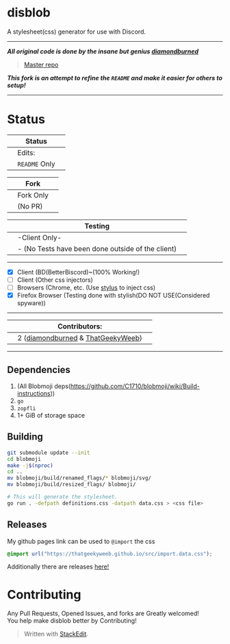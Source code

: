 # disblob
A stylesheet(css) generator for use with Discord.
***
***All original code is done by the insane but genius [diamondburned](https://github.com/diamondburned/)***
> [Master repo](https://github.com/diamondburned/disblob)

***This fork is an attempt to refine the `README` and make it easier for others to setup!***
***
# Status
|   |Status |	|
|--|--|--|
|   |Edits: |	|
|  | `README` Only |  |

|   |Fork|  |
|--|--|--|
|  | Fork Only |  |
|  |  (No PR)  |  |

|  | Testing |  |
|--|--|--|
|  | 		-Client Only-		 |  |
|  |-  (No Tests have been done outside of the client)  |  
***
 - [x] Client (BD(BetterBiscord)~(100% Working!)
 - [ ] Client (Other css injectors)
 - [ ] Browsers (Chrome, etc. (Use [stylus](https://github.com/openstyles/stylus) to inject css)
 - [x] Firefox Browser (Testing done with stylish(DO NOT USE(Considered spyware)) 
***
|  | Contributors:|  |
|--|--|--|
|  | 		2 ([diamondburned](https://github.com/diamondburned/) & [ThatGeekyWeeb](https://github.com/ThatGeekyWeeb))

***
## Dependencies
  1. (All Blobmoji deps(https://github.com/C1710/blobmoji/wiki/Build-instructions))
  2. `go`
  3. `zopfli`
  4. 1+ GiB of storage space
 
## Building

```sh
git submodule update --init
cd blobmoji
make -j$(nproc)
cd ..
mv blobmoji/build/renamed_flags/* blobmoji/svg/
mv blobmoji/build/resized_flags/ blobmoji/

# This will generate the stylesheet.
go run . -defpath definitions.css -datpath data.css > <css file>
```
## Releases
My github pages link can be used to `@import` the css
```css
@import url("https://thatgeekyweeb.github.io/src/import.data.css");
```

Additionally there are releases [here!](https://github.com/ThatGeekyWeeb/disblob/releases)


# Contributing
Any Pull Requests, Opened Issues, and forks are  Greatly welcomed!\
You help make disblob better by Contributing!

> Written with [StackEdit](https://stackedit.io/).

<!--stackedit_data:
eyJoaXN0b3J5IjpbMTYyMDA3NjI2Nyw3Mjk5OTIyMjIsLTE0OT
E2OTMyMzQsMTMzNjM1MTI5Nl19
-->
<!--stackedit_data:
eyJoaXN0b3J5IjpbLTcwODM1NzY2MywtMTE5NDc1MDI4MV19
-->